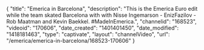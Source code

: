 {
    "title": "Emerica in Barcelona",
    "description": "This is the Emerica Euro edit while the team skated Barcelona with with Nisse Ingemarson - EnizFazilov - Rob Maatman and Kevin Baekkel. #MadeInEmerica.",
    "channelid": "168523",
    "videoid": "170606",
    "date_created": "1401401450",
    "date_modified": "1418181463",
    "type": "captivate",
    "layout": "channelVideo",
    "url": "\/emerica\/emerica-in-barcelona\/168523-170606"
}